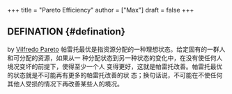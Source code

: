 +++
title = "Pareto Efficiency"
author = ["Max"]
draft = false
+++

## DEFINATION {#defination}

by [Vilfredo Pareto](20210328110251-vilfredo_pareto.md)
帕雷托最优是指资源分配的一种理想状态。给定固有的一群人和可分配的资源，如果从一
种分配状态到另一种状态的变化中，在没有使任何人境况变坏的前提下，使得至少一个人
变得更好，这就是帕雷托改善。帕雷托最优的状态就是不可能再有更多的帕雷托改善的状
态；换句话说，不可能在不使任何其他人受损的情况下再改善某些人的境况。
